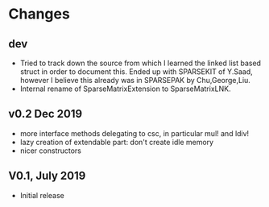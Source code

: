 # Changes
## dev
- Tried to track down the source from which I learned the linked list based struct in order
  to document this. Ended up with SPARSEKIT of Y.Saad, however I believe this 
  already was in SPARSEPAK by Chu,George,Liu.
- Internal rename of SparseMatrixExtension to SparseMatrixLNK. 

## v0.2 Dec 2019
- more interface methods delegating to csc, in particular mul! and ldiv!
- lazy creation of extendable part: don't create idle memory
- nicer constructors
  
## V0.1, July 2019
- Initial release

